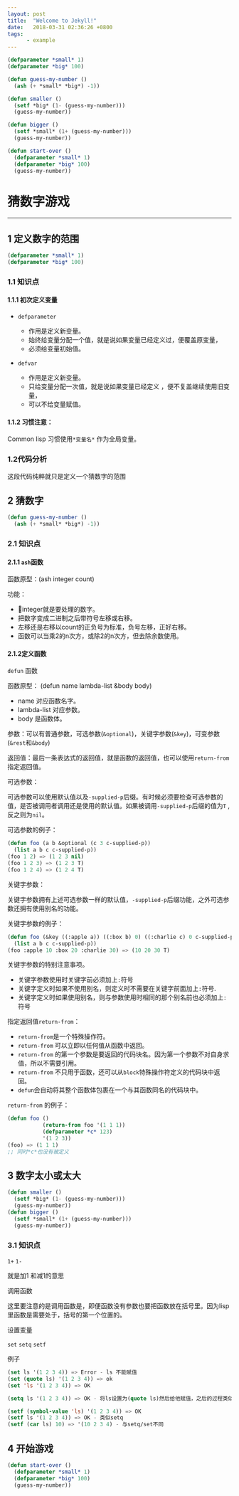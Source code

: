 ```yaml
---
layout: post
title:  "Welcome to Jekyll!"
date:   2018-03-31 02:36:26 +0800
tags:
      - example
---
```


```commonlisp
(defparameter *small* 1)
(defparameter *big* 100)

(defun guess-my-number ()
  (ash (+ *small* *big*) -1))

(defun smaller ()
  (setf *big* (1- (guess-my-number)))
  (guess-my-number))

(defun bigger ()
  (setf *small* (1+ (guess-my-number)))
  (guess-my-number))

(defun start-over ()
  (defparameter *small* 1)
  (defparameter *big* 100)
  (guess-my-number))
```

# 猜数字游戏

------

## 1 定义数字的范围

```commonlisp
(defparameter *small* 1)
(defparameter *big* 100)
```

### 1.1 知识点

#### 1.1.1 初次定义变量

- `defparameter` 
  - 作用是定义新变量。
  - 始终给变量分配一个值，就是说如果变量已经定义过，便覆盖原变量，
  - 必须给变量初始值。

- `defvar` 
  - 作用是定义新变量。
  - 只给变量分配一次值，就是说如果变量已经定义 ，便不复盖继续使用旧变量，
  - 可以不给变量赋值。

#### 1.1.2 习惯注意：

Common lisp 习惯使用`*变量名*` 作为全局变量。

### 1.2代码分析

这段代码纯粹就只是定义一个猜数字的范围

## 2 猜数字

```commonlisp
(defun guess-my-number ()
  (ash (+ *small* *big*) -1))
```

### 2.1 知识点

#### 2.1.1 `ash`函数

函数原型：(ash integer count)

功能：

- integer就是要处理的数字。
- 把数字变成二进制之后带符号左移或右移。
- 左移还是右移以count的正负号为标准，负号左移，正好右移。
- 函数可以当乘2的n次方，或除2的n次方，但去除余数使用。

#### 2.1.2定义函数

`defun` 函数

函数原型： (defun name lambda-list &body body)

- name 对应函数名字。
- lambda-list 对应参数。
- body 是函数体。

参数：可以有普通参数，可选参数(`&optional`)，关键字参数(`&key`)，可变参数(`&rest`和`&body`)

返回值：最后一条表达式的返回值，就是函数的返回值，也可以使用`return-from`指定返回值。

可选参数：

可选参数可以使用默认值以及`-supplied-p`后缀。有时候必须要检查可选参数的值，是否被调用者调用还是使用的默认值。如果被调用`-supplied-p`后缀的值为`T` ,反之则为`nil`。

可选参数的例子：

```commonlisp
(defun foo (a b &optional (c 3 c-supplied-p))
  (list a b c c-supplied-p))
(foo 1 2) => (1 2 3 nil)
(foo 1 2 3) => (1 2 3 T)
(foo 1 2 4) => (1 2 4 T)
```

关键字参数：

关键字参数拥有上述可选参数一样的默认值，`-supplied-p`后缀功能，之外可选参数还拥有使用别名的功能。

关键字参数的例子：

```commonlisp
(defun foo (&key ((:apple a)) ((:box b) 0) ((:charlie c) 0 c-supplied-p))
  (list a b c c-supplied-p))
(foo :apple 10 :box 20 :charlie 30) => (10 20 30 T)
```

关键字参数的特别注意事项。

- 关键字参数使用时关键字前必须加上`:`符号
- 关键字定义时如果不使用别名，则定义时不需要在关键字前面加上`:`符号.
- 关键字定义时如果使用别名，则与参数使用时相同的那个别名前也必须加上`:`符号

指定返回值`return-from`：

- `return-from`是一个特殊操作符。
- `return-from` 可以立即以任何值从函数中返回。
- `return-from` 的第一个参数是要返回的代码块名。因为第一个参数不对自身求值，所以不需要引用。
- `return-from` 不只用于函数，还可以从`block`特殊操作符定义的代码块中返回。
- `defun`会自动将其整个函数体包裹在一个与其函数同名的代码块中。

`return-from` 的例子：

```commonlisp
(defun foo ()                                                                                                                                                                         
           (return-from foo '(1 1 1))                                                                                                                                                          
           (defparameter *c* 123)                                                                                                                                                              
           '(1 2 3))  
(foo) => (1 1 1)
;; 同时*c*也没有被定义
```



## 3 数字太小或太大

```commonlisp
(defun smaller ()
  (setf *big* (1- (guess-my-number)))
  (guess-my-number))
(defun bigger ()
  (setf *small* (1+ (guess-my-number)))
  (guess-my-number))
```

### 3.1 知识点

`1+` `1-`

就是加1 和减1的意思

调用函数

这里要注意的是调用函数是，即便函数没有参数也要把函数放在括号里。因为lisp里函数是需要处于，括号的第一个位置的。

设置变量

`set` `setq` `setf`

例子

```commonlisp
(set ls '(1 2 3 4)) => Error - ls 不能赋值
(set (quote ls) '(1 2 3 4)) => ok
(set 'ls '(1 2 3 4)) => OK

(setq ls '(1 2 3 4)) => OK - 将ls设置为(quote ls)然后给他赋值，之后的过程类似set

(setf (symbol-value 'ls) '(1 2 3 4)) => OK
(setf ls '(1 2 3 4)) => OK - 类似setq
(setf (car ls) 10) => '(10 2 3 4) - 与setq/set不同
```



## 4 开始游戏

```commonlisp
(defun start-over ()
  (defparameter *small* 1)
  (defparameter *big* 100)
  (guess-my-number))
```


